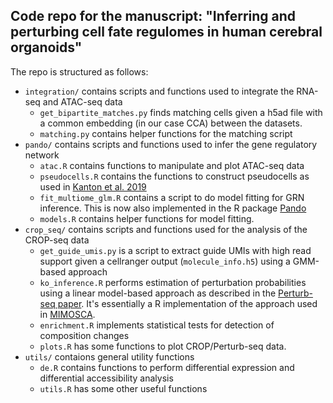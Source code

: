 ## Code repo for the manuscript: "Inferring and perturbing cell fate regulomes in human cerebral organoids"

The repo is structured as follows:

* `integration/` contains scripts and functions used to integrate the RNA-seq and ATAC-seq data
	- `get_bipartite_matches.py` finds matching cells given a h5ad file with a common embedding (in our case CCA) between the datasets.
	- `matching.py` contains helper functions for the matching script
* `pando/` contains scripts and functions used to infer the gene regulatory network
	- `atac.R` contains functions to manipulate and plot ATAC-seq data
	- `pseudocells.R` contains the functions to construct pseudocells as used in [Kanton et al. 2019](https://www.nature.com/articles/s41586-019-1654-9)
	- `fit_multiome_glm.R` contains a script to do model fitting for GRN inference. This is now also implemented in the R package [Pando](github.com/quadbiolab/Pando)
	- `models.R` contains helper functions for model fitting.
* `crop_seq/` contains scripts and functions used for the analysis of the CROP-seq data
	- `get_guide_umis.py` is a script to extract guide UMIs with high read support given a cellranger output (`molecule_info.h5`) using a GMM-based approach
	- `ko_inference.R` performs estimation of perturbation probabilities using a linear model-based approach as described in the [Perturb-seq paper](https://www.ncbi.nlm.nih.gov/pmc/articles/PMC5181115/). It's essentially a R implementation of the approach used in [MIMOSCA](https://github.com/asncd/MIMOSCA).
	- `enrichment.R` implements statistical tests for detection of composition changes
	- `plots.R` has some functions to plot CROP/Perturb-seq data.
* `utils/` contaions general utility functions
	- `de.R` contains functions to perform differential expression and differential accessibility analysis
	- `utils.R` has some other useful functions
